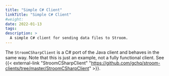 ```yaml
---
title: "Simple C# Client"
linkTitle: "Simple C# Client"
#weight:
date: 2022-01-13
tags: 
description: >
  A simple C# client for sending data files to Stroom.
---
```


The `StroomCSharpClient` is a C# port of the Java client and behaves in the same way. Note that this is just an example, not a fully functional client.
See {{< external-link "StroomCSharpClient" "https://github.com/gchq/stroom-clients/tree/master/StroomCSharpClient" >}}.
